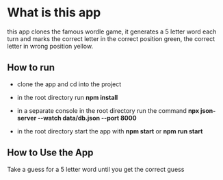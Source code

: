 # What is this app

this app clones the famous wordle game, it generates a 5 letter word each turn and marks the correct letter in the correct position green, the correct letter in wrong position yellow.

## How to run

- clone the app and cd into the project

- in the root directory run **npm install**

- in a separate console in the root directory run the command **npx json-server --watch data/db.json --port 8000**

- in the root directory start the app with **npm start** or **npm run start**

## How to Use the App

Take a guess for a 5 letter word until you get the correct guess

